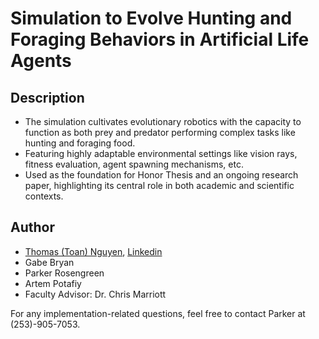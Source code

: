 # **Simulation to Evolve Hunting and Foraging Behaviors in Artificial Life Agents**
## **Description**
- The simulation cultivates evolutionary robotics with the capacity to function as both prey and predator performing complex tasks like hunting and foraging food.
- Featuring highly adaptable environmental settings like vision rays, fitness evaluation, agent spawning mechanisms,
etc.
- Used as the foundation for Honor Thesis and an ongoing research paper, highlighting its central role in both
academic and scientific contexts.

## **Author**
- [Thomas (Toan) Nguyen](https://github.com/Engity), [Linkedin](https://www.linkedin.com/in/thomas-nguyen-cs)
- Gabe Bryan
- Parker Rosengreen
- Artem Potafiy
- Faculty Advisor: Dr. Chris Marriott

For any implementation-related questions, feel free to contact Parker at (253)-905-7053.

